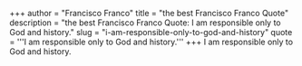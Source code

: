 +++
author = "Francisco Franco"
title = "the best Francisco Franco Quote"
description = "the best Francisco Franco Quote: I am responsible only to God and history."
slug = "i-am-responsible-only-to-god-and-history"
quote = '''I am responsible only to God and history.'''
+++
I am responsible only to God and history.
